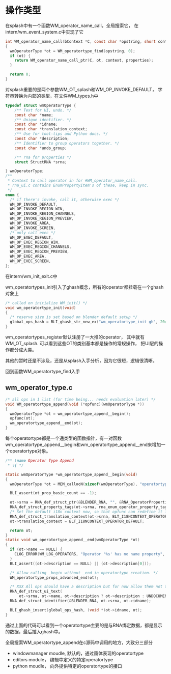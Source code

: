 # 操作类型

在splash中有一个函数WM_operator_name_call，全局搜索它， 在intern/wm_event_system.c中实现了它

```c
int WM_operator_name_call(bContext *C, const char *opstring, short context, PointerRNA *properties)
{
  wmOperatorType *ot = WM_operatortype_find(opstring, 0);
  if (ot) {
    return WM_operator_name_call_ptr(C, ot, context, properties);
  }

  return 0;
}
```

对splash重要的是两个参数WM_OT_splash和WM_OP_INVOKE_DEFAULT， 字符串转换为内部的类型，在文件WM_types.h中

```c
typedef struct wmOperatorType {
	/** Text for UI, undo. */
	const char *name;
	/** Unique identifier. */
	const char *idname;
	const char *translation_context;
	/** Use for tool-tips and Python docs. */
	const char *description;
	/** Identifier to group operators together. */
	const char *undo_group;

    /** rna for properties */
    struct StructRNA *srna;

} wmOperatorType;
/**
 * Context to call operator in for #WM_operator_name_call.
 * rna_ui.c contains EnumPropertyItem's of these, keep in sync.
 */
enum {
  /* if there's invoke, call it, otherwise exec */
  WM_OP_INVOKE_DEFAULT,
  WM_OP_INVOKE_REGION_WIN,
  WM_OP_INVOKE_REGION_CHANNELS,
  WM_OP_INVOKE_REGION_PREVIEW,
  WM_OP_INVOKE_AREA,
  WM_OP_INVOKE_SCREEN,
  /* only call exec */
  WM_OP_EXEC_DEFAULT,
  WM_OP_EXEC_REGION_WIN,
  WM_OP_EXEC_REGION_CHANNELS,
  WM_OP_EXEC_REGION_PREVIEW,
  WM_OP_EXEC_AREA,
  WM_OP_EXEC_SCREEN,
};
```

在intern/wm_init_exit.c中

wm_operatortypes_init引入了ghash概念，所有的operator都挂载在一个ghash对象上

```c
/* called on initialize WM_init() */
void wm_operatortype_init(void)
{
  /* reserve size is set based on blender default setup */
  global_ops_hash = BLI_ghash_str_new_ex("wm_operatortype_init gh", 2048);
}
```

wm_operatortypes_register默认注册了一大推的operator， 其中就有WM_OT_splash. 可以看到这些OT的类别基本都是操作的常规操作， 把UI层的操作都分成大类。

其他的暂时还是不涉及，还是从splash入手分析，因为它很短，逻辑很清晰。

回到函数WM_operatortype_find入手

## wm_operator_type.c

```c
/* all ops in 1 list (for time being... needs evaluation later) */
void WM_operatortype_append(void (*opfunc)(wmOperatorType *))
{
  wmOperatorType *ot = wm_operatortype_append__begin();
  opfunc(ot);
  wm_operatortype_append__end(ot);
} 
```

每个operatortype都是一个通类型的函数指针，有一对函数wm_operatortype_append__begin和wm_operatortype_append__end来增加一个operatortype对象。

```c
/** \name Operator Type Append
 * \{ */

static wmOperatorType *wm_operatortype_append__begin(void)
{
  wmOperatorType *ot = MEM_callocN(sizeof(wmOperatorType), "operatortype");

  BLI_assert(ot_prop_basic_count == -1);

  ot->srna = RNA_def_struct_ptr(&BLENDER_RNA, "", &RNA_OperatorProperties);
  RNA_def_struct_property_tags(ot->srna, rna_enum_operator_property_tags);
  /* Set the default i18n context now, so that opfunc can redefine it if needed! */
  RNA_def_struct_translation_context(ot->srna, BLT_I18NCONTEXT_OPERATOR_DEFAULT);
  ot->translation_context = BLT_I18NCONTEXT_OPERATOR_DEFAULT;

  return ot;
}
static void wm_operatortype_append__end(wmOperatorType *ot)
{
  if (ot->name == NULL) {
    CLOG_ERROR(WM_LOG_OPERATORS, "Operator '%s' has no name property", ot->idname);
  }
  BLI_assert((ot->description == NULL) || (ot->description[0]));

  /* Allow calling _begin without _end in operatortype creation. */
  WM_operatortype_props_advanced_end(ot);

  /* XXX All ops should have a description but for now allow them not to. */
  RNA_def_struct_ui_text(
      ot->srna, ot->name, ot->description ? ot->description : UNDOCUMENTED_OPERATOR_TIP);
  RNA_def_struct_identifier(&BLENDER_RNA, ot->srna, ot->idname);

  BLI_ghash_insert(global_ops_hash, (void *)ot->idname, ot);
}
```

通过上面的代码可以看到一个operatortype主要的是与RNA绑定数据，都是显示的数据，最后插入ghash中。

全局搜索WM_operatortype_append在c源码中调用的地方，大致分三部分

- windowmanager moudle, 默认的，通过窗体表现的operatortype
- editors module， 编辑中定义的特定operatortype
- python moudle， 向外提供特定的operatortype的接口


